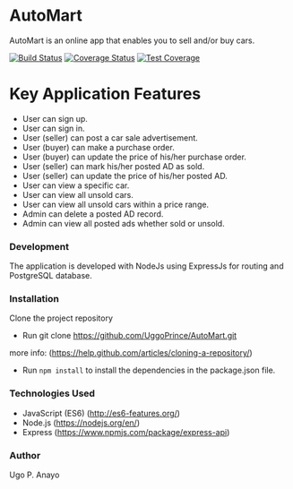 # AutoMart
AutoMart is an online app that enables you to sell and/or buy cars.

[![Build Status](https://travis-ci.com/UggoPrince/AutoMart.svg?branch=ft-mark-advert-sold-166152145)](https://travis-ci.com/UggoPrince/AutoMart) [![Coverage Status](https://coveralls.io/repos/github/UggoPrince/AutoMart/badge.svg?branch=ft-mark-advert-sold-166152145)](https://coveralls.io/github/UggoPrince/AutoMart?branch=ft-mark-advert-sold-166152145) [![Test Coverage](https://api.codeclimate.com/v1/badges/57c9772eeae7b66be027/test_coverage)](https://codeclimate.com/github/UggoPrince/AutoMart/test_coverage)

# Key Application Features

- User can sign up.
- User can sign in.
- User (seller) can post a car sale advertisement.
- User (buyer) can make a purchase order.
- User (buyer) can update the price of his/her purchase order.
- User (seller) can mark his/her posted AD as sold.
- User (seller) can update the price of his/her posted AD.
- User can view a specific car.
- User can view all unsold cars.
- User can view all unsold cars within a price range.
- Admin can delete a posted AD record.
- Admin can view all posted ads whether sold or unsold.

### Development

The application is developed with NodeJs using ExpressJs for routing and PostgreSQL database.

### Installation
Clone the project repository

- Run git clone https://github.com/UggoPrince/AutoMart.git

more info: (https://help.github.com/articles/cloning-a-repository/)

- Run ```npm install``` to install the dependencies in the package.json file.

### Technologies Used

- JavaScript (ES6) (http://es6-features.org/)
- Node.js (https://nodejs.org/en/)
- Express (https://www.npmjs.com/package/express-api)

### Author
Ugo P. Anayo
